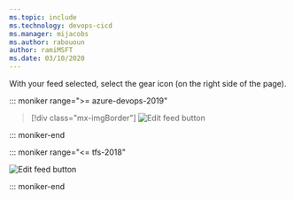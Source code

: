 ```yaml
---
ms.topic: include
ms.technology: devops-cicd
ms.manager: mijacobs
ms.author: rabououn
author: ramiMSFT
ms.date: 03/10/2020
---
```


With your feed selected, select the gear icon (on the right side of the page).

::: moniker range=">= azure-devops-2019"

> [!div class="mx-imgBorder"]
> ![Edit feed button](../media/editfeed-azure-devops-newnav.png)

::: moniker-end

::: moniker range="<= tfs-2018"

![Edit feed button](../media/editfeed.png)

::: moniker-end
